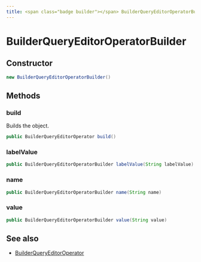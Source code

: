 ```yaml
---
title: <span class="badge builder"></span> BuilderQueryEditorOperatorBuilder
---
```

# <span class="badge builder"></span> BuilderQueryEditorOperatorBuilder

## Constructor

```java
new BuilderQueryEditorOperatorBuilder()
```
## Methods

### <span class="badge object-method"></span> build

Builds the object.

```java
public BuilderQueryEditorOperator build()
```

### <span class="badge object-method"></span> labelValue

```java
public BuilderQueryEditorOperatorBuilder labelValue(String labelValue)
```

### <span class="badge object-method"></span> name

```java
public BuilderQueryEditorOperatorBuilder name(String name)
```

### <span class="badge object-method"></span> value

```java
public BuilderQueryEditorOperatorBuilder value(String value)
```

## See also

 * <span class="badge object-type-class"></span> [BuilderQueryEditorOperator](./object-BuilderQueryEditorOperator.md)
